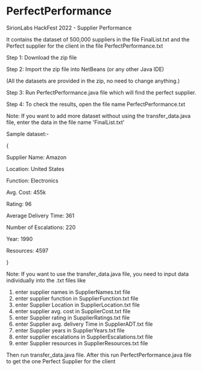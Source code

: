 # PerfectPerformance
SirionLabs HackFest 2022 - Supplier Performance 

It contains the dataset of 500,000 suppliers in the file FinalList.txt and the Perfect supplier for the client in the file PerfectPerformance.txt

Step 1: Download the zip file

Step 2: Import the zip file into NetBeans (or any other Java IDE)

(All the datasets are provided in the zip, no need to change anything.)

Step 3: Run PerfectPerformance.java file which will find the perfect supplier.

Step 4: To check the results, open the file name PerfectPerformance.txt


Note: If you want to add more dataset without using the transfer_data.java file, 
enter the data in the file name 'FinalList.txt'

Sample dataset:-

{

  Supplier Name: Amazon

  Location: United States

  Function: Electronics

  Avg. Cost: 455k

  Rating: 96

  Average Delivery Time: 361

  Number of Escalations: 220

  Year: 1990

  Resources: 4597

}

Note: If you want to use the transfer_data.java file,
you need to input data individually into the .txt files like 
1. enter supplier names in SupplierNames.txt file
2. enter supplier function in SupplierFunction.txt file
3. enter Supplier Location in SupplierLocation.txt file
4. enter supplier avg. cost in SupplierCost.txt file
5. enter Supplier rating in SupplierRatings.txt file
6. enter Supplier avg. delivery Time in SupplierADT.txt file
7. enter Supplier years in SupplierYears.txt file
8. enter supplier escalations in SupplierEscalations.txt file
9. enter Supplier resources in SupplierResources.txt file

Then run transfer_data.java file. After this run PerfectPerformance.java file 
to get the one Perfect Supplier for the client
